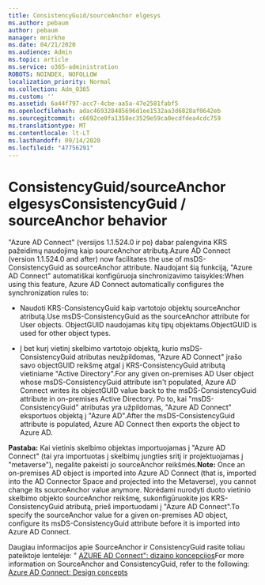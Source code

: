```yaml
---
title: ConsistencyGuid/sourceAnchor elgesys
ms.author: pebaum
author: pebaum
manager: mnirkhe
ms.date: 04/21/2020
ms.audience: Admin
ms.topic: article
ms.service: o365-administration
ROBOTS: NOINDEX, NOFOLLOW
localization_priority: Normal
ms.collection: Adm_O365
ms.custom: ''
ms.assetid: 6a44f797-acc7-4cbe-aa5a-47e2581fabf5
ms.openlocfilehash: adac469328485696d1ee1532aa3d6828af0642eb
ms.sourcegitcommit: c6692ce0fa1358ec3529e59ca0ecdfdea4cdc759
ms.translationtype: MT
ms.contentlocale: lt-LT
ms.lasthandoff: 09/14/2020
ms.locfileid: "47756291"
---
```

# <a name="consistencyguid--sourceanchor-behavior"></a><span data-ttu-id="5c5b0-102">ConsistencyGuid/sourceAnchor elgesys</span><span class="sxs-lookup"><span data-stu-id="5c5b0-102">ConsistencyGuid / sourceAnchor behavior</span></span>

<span data-ttu-id="5c5b0-103">"Azure AD Connect" (versijos 1.1.524.0 ir po) dabar palengvina KRS pažeidimų naudojimą kaip sourceAnchor atributą.</span><span class="sxs-lookup"><span data-stu-id="5c5b0-103">Azure AD Connect (version 1.1.524.0 and after) now facilitates the use of msDS-ConsistencyGuid as sourceAnchor attribute.</span></span> <span data-ttu-id="5c5b0-104">Naudojant šią funkciją, "Azure AD Connect" automatiškai konfigūruoja sinchronizavimo taisykles:</span><span class="sxs-lookup"><span data-stu-id="5c5b0-104">When using this feature, Azure AD Connect automatically configures the synchronization rules to:</span></span>
  
- <span data-ttu-id="5c5b0-105">Naudoti KRS-ConsistencyGuid kaip vartotojo objektų sourceAnchor atributą.</span><span class="sxs-lookup"><span data-stu-id="5c5b0-105">Use msDS-ConsistencyGuid as the sourceAnchor attribute for User objects.</span></span> <span data-ttu-id="5c5b0-106">ObjectGUID naudojamas kitų tipų objektams.</span><span class="sxs-lookup"><span data-stu-id="5c5b0-106">ObjectGUID is used for other object types.</span></span>
    
- <span data-ttu-id="5c5b0-107">Į bet kurį vietinį skelbimo vartotojo objektą, kurio msDS-ConsistencyGuid atributas neužpildomas, "Azure AD Connect" įrašo savo objectGUID reikšmę atgal į KRS-ConsistencyGuid atributą vietiniame "Active Directory".</span><span class="sxs-lookup"><span data-stu-id="5c5b0-107">For any given on-premises AD User object whose msDS-ConsistencyGuid attribute isn't populated, Azure AD Connect writes its objectGUID value back to the msDS-ConsistencyGuid attribute in on-premises Active Directory.</span></span> <span data-ttu-id="5c5b0-108">Po to, kai "msDS-ConsistencyGuid" atributas yra užpildomas, "Azure AD Connect" eksportuos objektą į "Azure AD".</span><span class="sxs-lookup"><span data-stu-id="5c5b0-108">After the msDS-ConsistencyGuid attribute is populated, Azure AD Connect then exports the object to Azure AD.</span></span>
    
 <span data-ttu-id="5c5b0-109">**Pastaba:** Kai vietinis skelbimo objektas importuojamas į "Azure AD Connect" (tai yra importuotas į skelbimų jungties sritį ir projektuojamas į "metaverse"), negalite pakeisti jo sourceAnchor reikšmės.</span><span class="sxs-lookup"><span data-stu-id="5c5b0-109">**Note:** Once an on-premises AD object is imported into Azure AD Connect (that is, imported into the AD Connector Space and projected into the Metaverse), you cannot change its sourceAnchor value anymore.</span></span> <span data-ttu-id="5c5b0-110">Norėdami nurodyti duoto vietinio skelbimo objekto sourceAnchor reikšmę, sukonfigūruokite jos KRS-ConsistencyGuid atributą, prieš importuodami į "Azure AD Connect".</span><span class="sxs-lookup"><span data-stu-id="5c5b0-110">To specify the sourceAnchor value for a given on-premises AD object, configure its msDS-ConsistencyGuid attribute before it is imported into Azure AD Connect.</span></span> 
  
<span data-ttu-id="5c5b0-111">Daugiau informacijos apie SourceAnchor ir ConsistencyGuid rasite toliau pateiktoje lentelėje: " [AZURE AD Connect": dizaino koncepcijos](https://docs.microsoft.com/azure/active-directory/connect/active-directory-aadconnect-design-concepts)</span><span class="sxs-lookup"><span data-stu-id="5c5b0-111">For more information on SourceAnchor and ConsistencyGuid, refer to the following: [Azure AD Connect: Design concepts](https://docs.microsoft.com/azure/active-directory/connect/active-directory-aadconnect-design-concepts)</span></span>
  

